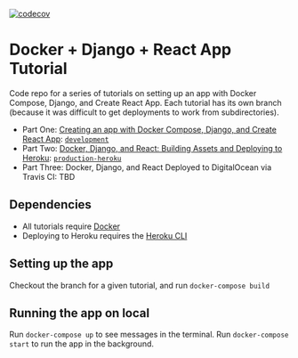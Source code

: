 [![codecov](https://codecov.io/gh/chaalia/docker-django-react/branch/master/graph/badge.svg?token=e2c76867-bf6e-4b2f-a933-1fd50dafcb22)](https://codecov.io/gh/chaalia/docker-django-react)

# Docker + Django + React App Tutorial

Code repo for a series of tutorials on setting up an app with Docker Compose, Django, and Create React App. Each tutorial has its own branch (because it was difficult to get deployments to work from subdirectories).

- Part One: [Creating an app with Docker Compose, Django, and Create React App](https://dev.to/englishcraig/creating-an-app-with-docker-compose-django-and-create-react-app-31lf): [`development`](https://github.com/cfranklin11/docker-django-rea/tree/development)
- Part Two: [Docker, Django, and React: Building Assets and Deploying to Heroku](https://dev.to/englishcraig/docker-django-react-building-assets-and-deploying-to-heroku-24jh): [`production-heroku`](https://github.com/cfranklin11/docker-django-react/tree/production-heroku)
- Part Three: Docker, Django, and React Deployed to DigitalOcean via Travis CI: TBD

## Dependencies

- All tutorials require [Docker](https://docs.docker.com/docker-for-mac/install/)
- Deploying to Heroku requires the [Heroku CLI](https://devcenter.heroku.com/articles/heroku-cli)

## Setting up the app

Checkout the branch for a given tutorial, and run `docker-compose build`

## Running the app on local

Run `docker-compose up` to see messages in the terminal. Run `docker-compose start` to run the app in the background.
